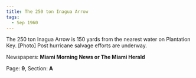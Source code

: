 ```yaml
---  
title: The 250 ton Inagua Arrow  
tags:  
  - Sep 1960  
---  
```

  
The 250 ton Inagua Arrow is 150 yards from the nearest water on Plantation Key. [Photo] Post hurricane salvage efforts are underway.  
  
Newspapers: **Miami Morning News or The Miami Herald**  
  
Page: **9**, Section: **A** 
